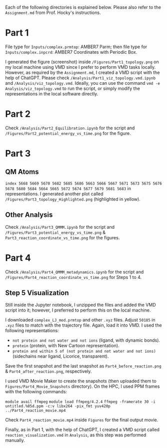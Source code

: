 
Each of the following directories is explained below. Please also refer to the `Assignment.md` from Prof. Hocky's instructions. 

# Part 1
File type for `Inputs/complex.prmtop`: AMBER7 Parm;
then file type for `Inputs/complex.inpcrd`: AMBER7 Coordinates with Periodic Box.

I generated the figure (screenshot) inside `/Figures/Part1_topology.png` on my local machine using VMD since I prefer to perform VMD tasks locally. However, as required by the `Assignment.md`, I created a VMD script with the help of ChatGPT. Please check `/Analysis/Part1_viz_topology.vmd.ipynb` and `/Analysis/viz_topology.vmd`. Ideally, you can use the command `vmd -e Analysis/viz_topology.vmd` to run the script, or simply modify the representations in the local software directly.

# Part 2
Check `/Analysis/Part2_Equilibration.ipynb` for the script and `/Figures/Part2_potential_energy_vs_time.png` for the figure.

# Part 3
## QM Atoms
`index 5668 5669 5670 5682 5685 5686 5663 5666 5667 5671 5673 5675 5676 5678 5680 5684 5664 5665 5672 5674 5677 5679 5681 5683` in representations. I generated another plot called `/Figures/Part3_topology_Highlighted.png` (highlighted in yellow).

## Other Analysis
Check `/Analysis/Part3_QMMM.ipynb` for the script and `/Figures/Part3_potential_energy_vs_time.png` & `Part3_reaction_coordinate_vs_time.png` for the figures.

# Part 4
Check `/Analysis/Part4_QMMM_metadynamics.ipynb` for the script and `/Figures/Part4_reaction_coordinate_vs_time.png` for Steps 1 to 4.

## Step 5 Visualization
Still inside the Jupyter notebook, I unzipped the files and added the VMD script into it; however, I preferred to perform this on the local machine.

I downloaded `complex_LJ_mod.prmtop` and other `.xyz` files. Adjust `50185` in `.xyz` files to match with the trajectory file. 
Again, load it into VMD. I used the following representations:
- `not protein and not water and not ions` (ligand, with dynamic bonds).
- `protein` (protein, with New Cartoon representation).
- `protein and within 5 of (not protein and not water and not ions)` (sidechains near ligand, Licorice, transparent).

Save the first snapshot and the last snapshot as `Part4_before_reaction.png` & `Part4_after_reaction.png`, respectively.

I used VMD Movie Maker to create the snapshots (then uploaded them to `Figures/Part4_Movie_Snapshots` directory). On the HPC, I used PPM frames with the following commands:

`module avail ffmpeg`
`module load ffmpeg/4.2.4`
`ffmpeg -framerate 30 -i untitled.%05d.ppm -c:v libx264 -pix_fmt yuv420p ../Part4_reaction_movie.mp4`

Check `Part4_reaction_movie.mp4` inside `Figures` for the final output movie.

Finally, as in Part 1, with the help of ChatGPT, I created a VMD script called `reaction_visualization.vmd` in `Analysis`, as this step was performed manually.
